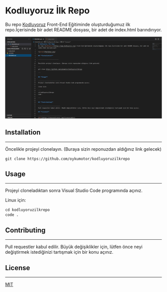# Kodluyoruz İlk Repo
Bu repo [Kodluyoruz](https://www.kodluyoruz.org) Front-End Eğitiminde oluşturduğumuz ilk repo.İçerisinde bir adet README dosyası, bir adet de index.html barındırıyor.

![proje](Markdown.png)

## **Installation**

--------------------------

Öncelikle projeyi clonelayın. (Buraya sizin reponuzdan aldığınız link gelecek) 

```
git clone https://github.com/oykumotor/kodluyoruzilkrepo

```

## **Usage**

----------------------------
Projeyi cloneladıktan sonra Visual Studio Code programında açınız.

Linux için:

```
cd kodluyoruzilkrepo
code .

```

## **Contributing**

----------------------------
Pull requestler kabul edilir. Büyük değişiklikler için, lütfen önce neyi değiştirmek istediğinizi tartışmak için bir konu açınız.

## **License**

------------------------------
[MIT](https://choosealicense.com/licenses/mit/)
